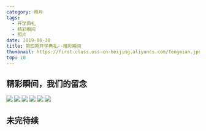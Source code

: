 ```yaml
---
category: 照片
tags:
  - 开学典礼
  - 精彩瞬间
  - 照片
date: 2019-06-30
title: 第四期开学典礼--精彩瞬间
thumbnail: https://first-class.oss-cn-beijing.aliyuncs.com/fengmian.jpeg
top: 10
---
```


## 精彩瞬间，我们的留念

<!-- more -->


<div class="justified-gallery"> 
    <img src="https://first-class.oss-cn-beijing.aliyuncs.com/daheying.jpeg">
    <img src="https://first-class.oss-cn-beijing.aliyuncs.com/heying01.jpeg">
    <img src="https://first-class.oss-cn-beijing.aliyuncs.com/heying02.jpeg">
    <img src="https://first-class.oss-cn-beijing.aliyuncs.com/heying03.jpeg">
    <img src="https://first-class.oss-cn-beijing.aliyuncs.com/heying04.jpeg">
    <img src="https://first-class.oss-cn-beijing.aliyuncs.com/dabanhui.jpeg">
</div>

## 未完待续